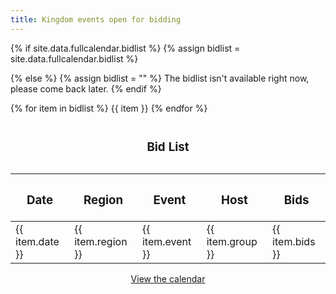 ```yaml
---
title: Kingdom events open for bidding
---
```



{% if site.data.fullcalendar.bidlist %}
  {% assign bidlist = site.data.fullcalendar.bidlist %}

{% else %}
  {% assign bidlist  = "" %}
	The bidlist isn't available right now, please come back later.
{% endif %}

<table>

  <caption><h3>Bid List</h3></caption>
  
  <thead>
    <tr>
      <th scope="col"><strong><h3>Date</h3></strong></th>
      <th scope="col"><strong><h3>Region</h3></strong></th>
      <th scope="col"><strong><h3>Event</h3></strong></th>
      <th scope="col"><strong><h3>Host</h3></strong></th>
      <th scope="col"><strong><h3>Bids</h3></strong></th>
    </tr>
  </thead>
{% for item in bidlist %}
{{ item }}
    <tr>
	<td>{{ item.date  }}</td>
	<td>{{ item.region }}</td>
	<td>{{ item.event }}</td>
	<td>{{ item.group }}</td>
	<td>{{ item.bids }}</td>
    </tr>
{% endfor %}

</table>

<div style="text-align: center">
  <a href="{{ site.baseurl }}{% link events/calendar.html %}" class="btn btn--primary">View the calendar</a>
</div>
